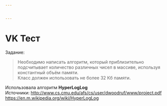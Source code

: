 ```yaml
---


---
```


<h1 id="vk-тест">VK Тест</h1>
<p>Задание:</p>
<blockquote>
<p>Необходимо написать алгоритм, который приблизительно подсчитывает количество различных чисел в массиве, используя константный объём памяти.<br>
Класс должен использовать не более 32 Кб памяти.</p>
</blockquote>
<p>Использовала алгоритм  <strong>HyperLogLog</strong><br>
Источники: <a href="http://www.cs.cmu.edu/afs/cs/user/dwoodruf/www/project.pdf">http://www.cs.cmu.edu/afs/cs/user/dwoodruf/www/project.pdf</a><br>
<a href="https://en.m.wikipedia.org/wiki/HyperLogLog">https://en.m.wikipedia.org/wiki/HyperLogLog</a></p>


